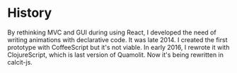 # History

By rethinking MVC and GUI during using React, I developed the need of writing animations with declarative code. It was late 2014. I created the first prototype with CoffeeScript but it's not viable. In early 2016, I rewrote it with ClojureScript, which is last version of Quamolit. Now it's being rewritten in calcit-js.
